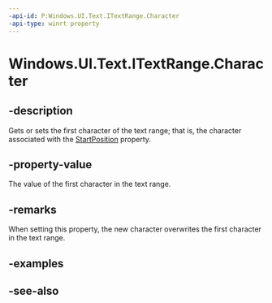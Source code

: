 ```yaml
---
-api-id: P:Windows.UI.Text.ITextRange.Character
-api-type: winrt property
---
```


<!-- Property syntax
public char Character { get;  set; }
-->

# Windows.UI.Text.ITextRange.Character

## -description
Gets or sets the first character of the text range; that is, the character associated with the [StartPosition](itextrange_startposition.md) property.



## -property-value
The value of the first character in the text range.

## -remarks
When setting this property, the new character overwrites the first character in the text range.

## -examples

## -see-also
